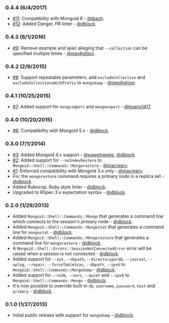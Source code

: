 ### 0.4.4 (6/4/2017)

* [#11](https://github.com/mongoid/mongoid-shell/pull/11): Compatibility with Mongoid 6 - [@jbach](https://github.com/jbach).
* [#12](https://github.com/mongoid/mongoid-shell/pull/12): Added Danger, PR linter - [@dblock](https://github.com/dblock).

### 0.4.3 (6/1/2016)

* [#9](https://github.com/mongoid/mongoid-shell/pull/9): Remove example and spec alleging that `--collection` can be specified multiple times - [@joeyAghion](https://github.com/joeyAghion).

### 0.4.2 (2/9/2015)

* [#8](https://github.com/mongoid/mongoid-shell/pull/8): Support repeatable parameters; add `excludeCollection` and `excludeCollectionsWithPrefix` to `mongodump` - [@joeyAghion](https://github.com/joeyAghion).

### 0.4.1 (10/25/2015)

* [#7](https://github.com/mongoid/mongoid-shell/pull/7): Added support for `mongoimport` and `mongoexport` - [@hoang1417](https://github.com/hoang1417).

### 0.4.0 (10/20/2015)

* [#6](https://github.com/mongoid/mongoid-shell/pull/6): Compatibility with Mongoid 5.x - [@dblock](https://github.com/dblock).

### 0.3.0 (7/1/2014)

* [#3](https://github.com/mongoid/mongoid-shell/pull/3): Added Mongoid 4.x support - [@pawelniewie](https://github.com/pawelniewie), [@dblock](https://github.com/dblock).
* [#2](https://github.com/mongoid/mongoid-shell/pull/2): Added support for `--noIndexRestore` to `Mongoid::Shell::Commands::Mongorestore` - [@macreery](https://github.com/macreery).
* [#1](https://github.com/mongoid/mongoid-shell/pull/1): Enforced compatibility with Mongoid 3.x only - [@macreery](https://github.com/macreery).
* Fix: the `mongorestore` command requires a primary node in a replica set - [@dblock](https://github.com/dblock).
* Added Rubocop, Ruby style linter - [@dblock](https://github.com/dblock).
* Upgraded to RSpec 3.x expectation syntax - [@dblock](https://github.com/dblock).

### 0.2.0 (1/29/2013)

* Added `Mongoid::Shell::Commands::Mongo` that generates a command line which connects to the session's primary node - [@dblock](https://github.com/dblock).
* Added `Mongoid::Shell::Commands::Mongostat` that generates a command line for `mongostat` - [@dblock](https://github.com/dblock).
* Added `Mongoid::Shell::Commands::Mongorestore` that generates a command line for `mongorestore` - [@dblock](https://github.com/dblock).
* A `Mongoid::Shell::Errors::SessionNotConnectedError` error will be raised when a session is not connected - [@dblock](https://github.com/dblock).
* Added support for `--out`, `--dbpath`, `--directoryperdb`, `--journal`, `--oplog`, `--repair`, `--forceTableScan`, `--dbpath`, `--ipv6` to `Mongoid::Shell::Commands::Mongodump` - [@dblock](https://github.com/dblock).
* Added support for `--nodb`, `--norc`, `--quiet` and `--ipv6` to `Mongoid::Shell::Commands::Mongo` - [@dblock](https://github.com/dblock).
* It's now possible to override built-in `db`, `username`, `password`, `host` and `primary` - [@dblock](https://github.com/dblock).

### 0.1.0 (1/27/2013)

* Initial public release with support for `mongodump` - [@dblock](https://github.com/dblock).
